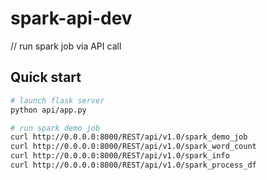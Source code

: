 # spark-api-dev
// run spark job via API call


## Quick start
```bash
# launch flask server
python api/app.py

# run spark demo job
curl http://0.0.0.0:8000/REST/api/v1.0/spark_demo_job
curl http://0.0.0.0:8000/REST/api/v1.0/spark_word_count
curl http://0.0.0.0:8000/REST/api/v1.0/spark_info
curl http://0.0.0.0:8000/REST/api/v1.0/spark_process_df
```